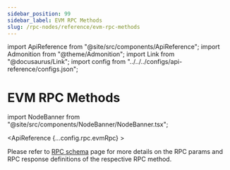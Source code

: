 ```yaml
---
sidebar_position: 99
sidebar_label: EVM RPC Methods
slug: /rpc-nodes/reference/evm-rpc-methods
---
```


import ApiReference from "@site/src/components/ApiReference";
import Admonition from "@theme/Admonition";
import Link from "@docusaurus/Link";
import config from "../../../configs/api-reference/configs.json";

# EVM RPC Methods

import NodeBanner from "@site/src/components/NodeBanner/NodeBanner.tsx";

<NodeBanner />

<ApiReference {...config.rpc.evmRpc} >
<Admonition type="info" title="Note">

<p>
Please refer to <a href="/rpc-nodes/reference/evm-rpc-schema">RPC schema</a> page for more details on the RPC params and RPC response definitions of the respective RPC method. 
</p>
</Admonition>
</ApiReference>
